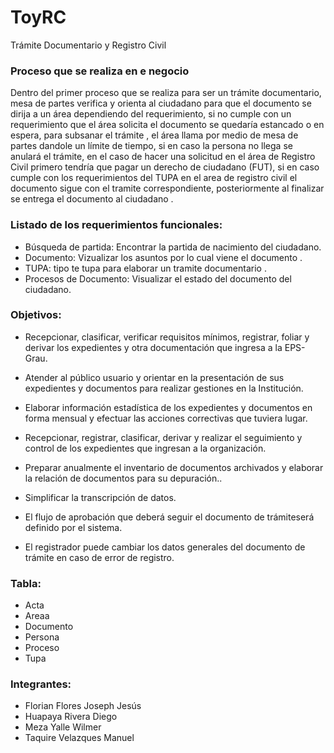 # ToyRC
Trámite Documentario y Registro Civil 
### Proceso que se realiza en e negocio 
Dentro del primer proceso que se realiza para ser un trámite documentario, mesa de partes verifica y orienta al ciudadano  para que el documento se dirija a un área dependiendo del requerimiento, si no cumple con un requerimiento que el área solicita el documento se quedaría estancado o en espera, para subsanar el trámite , el área llama por medio de mesa de partes dandole un límite de tiempo, si en caso la persona no llega se anulará el trámite, en el caso de hacer una solicitud en el área de Registro Civil primero tendría que pagar un derecho de ciudadano (FUT), si en caso cumple con los requerimientos del TUPA en el area de registro civil el documento sigue con el tramite correspondiente, posteriormente al finalizar se entrega el documento al ciudadano .
### Listado de los requerimientos funcionales:
- Búsqueda de partida: Encontrar la partida de nacimiento del ciudadano. 
- Documento: Vizualizar los asuntos por lo cual viene el documento .
- TUPA: tipo te tupa para elaborar un tramite documentario .
- Procesos de Documento: Visualizar el estado del documento del ciudadano.

### Objetivos:

- Recepcionar, clasificar, verificar requisitos mínimos, registrar, foliar y derivar los expedientes y otra documentación que ingresa a la EPS-Grau.
- Atender al público usuario y orientar en la presentación de sus expedientes y documentos para realizar gestiones en la Institución.
- Elaborar información estadística de los expedientes y documentos en forma mensual y efectuar las acciones correctivas que tuviera lugar.
- Recepcionar, registrar, clasificar, derivar y realizar el seguimiento y control de los expedientes que ingresan a la organización.

- Preparar anualmente el inventario de documentos archivados y elaborar la relación de documentos para su depuración..

- Simplificar la transcripción de datos.

- El flujo de aprobación que deberá seguir el documento de trámiteserá definido por el sistema.

- El registrador puede cambiar los datos generales del documento de trámite en caso de error de registro.

### Tabla:
- Acta
- Areaa
- Documento
- Persona
- Proceso
- Tupa

### Integrantes:
- Florian Flores Joseph Jesús
- Huapaya Rivera Diego
- Meza Yalle Wilmer
- Taquire Velazques Manuel 
